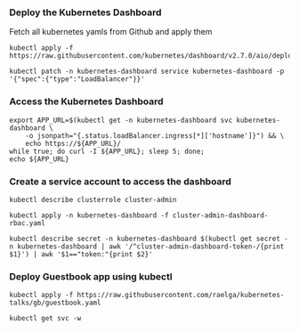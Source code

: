 ### Deploy the Kubernetes Dashboard

Fetch all kubernetes yamls from Github and apply them
```
kubectl apply -f https://raw.githubusercontent.com/kubernetes/dashboard/v2.7.0/aio/deploy/recommended.yaml
```

```
kubectl patch -n kubernetes-dashboard service kubernetes-dashboard -p '{"spec":{"type":"LoadBalancer"}}'
```

### Access the Kubernetes Dashboard


```
export APP_URL=$(kubectl get -n kubernetes-dashboard svc kubernetes-dashboard \
    -o jsonpath="{.status.loadBalancer.ingress[*]['hostname']}") && \
    echo https://${APP_URL}/
while true; do curl -I ${APP_URL}; sleep 5; done;
echo ${APP_URL}
```

### Create a service account to access the dashboard

```
kubectl describe clusterrole cluster-admin
```

```
kubectl apply -n kubernetes-dashboard -f cluster-admin-dashboard-rbac.yaml
```

```
kubectl describe secret -n kubernetes-dashboard $(kubectl get secret -n kubernetes-dashboard | awk '/^cluster-admin-dashboard-token-/{print $1}') | awk '$1=="token:"{print $2}'
```

### Deploy Guestbook app using kubectl

```
kubectl apply -f https://raw.githubusercontent.com/raelga/kubernetes-talks/gb/guestbook.yaml
```

```
kubectl get svc -w
```
